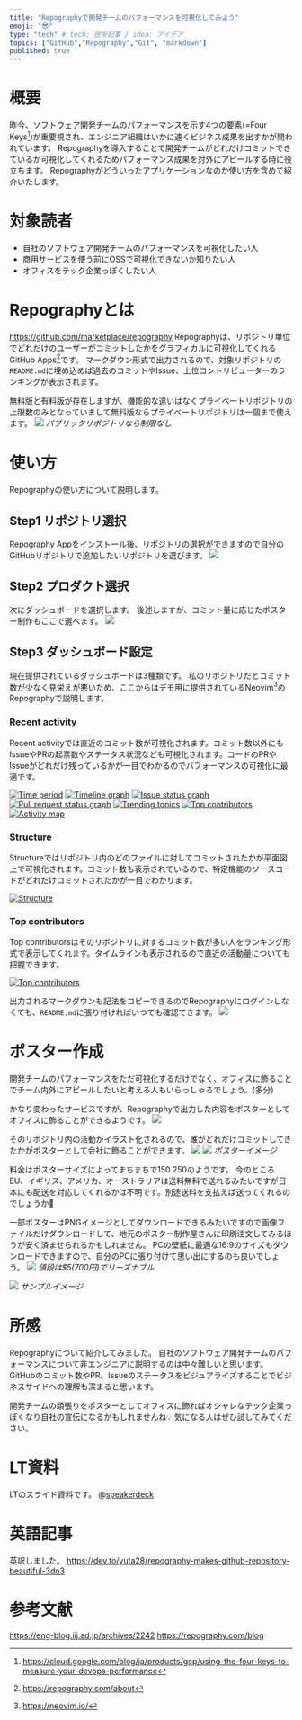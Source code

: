 ```yaml
---
title: "Repographyで開発チームのパフォーマンスを可視化してみよう"
emoji: "😎"
type: "tech" # tech: 技術記事 / idea: アイデア
topics: ["GitHub","Repography","Git", "markdown"]
published: true
---
```


# 概要
昨今、ソフトウェア開発チームのパフォーマンスを示す4つの要素(=Four Keys[^1])が重要視され、エンジニア組織はいかに速くビジネス成果を出すかが問われています。
Repographyを導入することで開発チームがどれだけコミットできているか可視化してくれるためパフォーマンス成果を対外にアピールする時に役立ちます。
Repographyがどういったアプリケーションなのか使い方を含めて紹介いたします。

[^1]: https://cloud.google.com/blog/ja/products/gcp/using-the-four-keys-to-measure-your-devops-performance

# 対象読者
- 自社のソフトウェア開発チームのパフォーマンスを可視化したい人
- 商用サービスを使う前にOSSで可視化できないか知りたい人
- オフィスをテック企業っぽくしたい人

# Repographyとは
https://github.com/marketplace/repography
Repographyは、リポジトリ単位でどれだけのユーザーがコミットしたかをグラフィカルに可視化してくれるGitHub Apps[^2]です。
マークダウン形式で出力されるので、対象リポジトリの`README.md`に埋め込めば過去のコミットやIssue、上位コントリビューターのランキングが表示されます。

無料版と有料版が存在しますが、機能的な違いはなくプライベートリポジトリの上限数のみとなっていまして無料版ならプライベートリポジトリは一個まで使えます。
![](/images/repography-handson/image12.png)
*パブリックリポジトリなら制限なし*

[^2]: https://repography.com/about

# 使い方
Repographyの使い方について説明します。

## Step1 リポジトリ選択
Repography Appをインストール後、リポジトリの選択ができますので自分のGitHubリポジトリで追加したいリポジトリを選びます。
![](/images/repography-handson/image10.png)

## Step2 プロダクト選択
次にダッシュボードを選択します。
後述しますが、コミット量に応じたポスター制作もここで選べます。
![](/images/repography-handson/image11.png)

## Step3 ダッシュボード設定
現在提供されているダッシュボードは3種類です。
私のリポジトリだとコミット数が少なく見栄えが悪いため、ここからはデモ用に提供されているNeovim[^3]のRepographyで説明します。

[^3]: https://neovim.io/

### Recent activity
Recent activityでは直近のコミット数が可視化されます。コミット数以外にもIssueやPRの起票数やステータス状況なども可視化されます。コードのPRやIssueがどれだけ残っているかが一目でわかるのでパフォーマンスの可視化に最適です。

 [![Time period](https://images.repography.com/0/neovim/neovim/recent-activity/d751713988987e9331980363e24189ce_badge.svg)](https://repography.com)
[![Timeline graph](https://images.repography.com/0/neovim/neovim/recent-activity/d751713988987e9331980363e24189ce_timeline.svg)](https://github.com/neovim/neovim/commits)
[![Issue status graph](https://images.repography.com/0/neovim/neovim/recent-activity/d751713988987e9331980363e24189ce_issues.svg)](https://github.com/neovim/neovim/issues)
[![Pull request status graph](https://images.repography.com/0/neovim/neovim/recent-activity/d751713988987e9331980363e24189ce_prs.svg)](https://github.com/neovim/neovim/pulls)
[![Trending topics](https://images.repography.com/0/neovim/neovim/recent-activity/d751713988987e9331980363e24189ce_words.svg)](https://github.com/neovim/neovim/commits)
[![Top contributors](https://images.repography.com/0/neovim/neovim/recent-activity/d751713988987e9331980363e24189ce_users.svg)](https://github.com/neovim/neovim/graphs/contributors)
[![Activity map](https://images.repography.com/0/neovim/neovim/recent-activity/d751713988987e9331980363e24189ce_map.svg)](https://github.com/neovim/neovim/commits)

### Structure
Structureではリポジトリ内のどのファイルに対してコミットされたかが平面図上で可視化されます。コミット数も表示されているので、特定機能のソースコードがどれだけコミットされたかが一目でわかります。

[![Structure](https://images.repography.com/0/neovim/neovim/structure/f00e021e8d4f56f5a659737a2301b4c1_table.svg)](https://github.com/neovim/neovim)

### Top contributors
Top contributorsはそのリポジトリに対するコミット数が多い人をランキング形式で表示してくれます。タイムラインも表示されるので直近の活動量についても把握できます。

[![Top contributors](https://images.repography.com/0/neovim/neovim/top-contributors/d751713988987e9331980363e24189ce_table.svg)](https://github.com/neovim/neovim/graphs/contributors)

出力されるマークダウンも記法をコピーできるのでRepographyにログインしなくても、`README.md`に張り付ければいつでも確認できます。
![](/images/repography-handson/image4.png)

# ポスター作成
開発チームのパフォーマンスをただ可視化するだけでなく、オフィスに飾ることでチーム内外にアピールしたいと考える人もいらっしゃるでしょう。(多分)

かなり変わったサービスですが、Repographyで出力した内容をポスターとしてオフィスに飾ることができるようです。
![](/images/repography-handson/image5.png)

そのリポジトリ内の活動がイラスト化されるので、誰がどれだけコミットしてきたかがポスターとして会社に飾ることができます。
![](/images/repography-handson/image6.png)
![](/images/repography-handson/image7.png)
*ポスターイメージ*

料金はポスターサイズによってまちまちで$150~$250のようです。
今のところEU、イギリス、アメリカ、オーストラリアは送料無料で送れるみたいですが日本にも配送を対応してくれるかは不明です。別途送料を支払えば送ってくれるのでしょうか🤔

一部ポスターはPNGイメージとしてダウンロードできるみたいですので画像ファイルだけダウンロードして、地元のポスター制作屋さんに印刷注文してみるほうが安く済ませられるかもしれません。
PCの壁紙に最適な16:9のサイズもダウンロードできますので、自分のPCに張り付けて思い出にするのも良いでしょう。
![](/images/repography-handson/image8.png)
*値段は$5(700円)でリーズナブル*

![](/images/repography-handson/image9.png)
*サンプルイメージ*

# 所感
Repographyについて紹介してみました。
自社のソフトウェア開発チームのパフォーマンスについて非エンジニアに説明するのは中々難しいと思います。
GitHubのコミット数やPR、Issueのステータスをビジュアライズすることでビジネスサイドへの理解も深まると思います。

開発チームの頑張りをポスターとしてオフィスに飾ればオシャレなテック企業っぽくなり自社の宣伝になるかもしれませんね💡
気になる人はぜひ試してみてください。

# LT資料
LTのスライド資料です。
@[speakerdeck](704db58db30d49a8ae9f90b3631c6c08)

# 英語記事
英訳しました。
https://dev.to/yuta28/repography-makes-github-repository-beautiful-3dn3
# 参考文献
https://eng-blog.iij.ad.jp/archives/2242
https://repography.com/blog